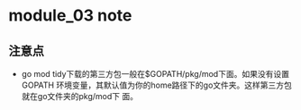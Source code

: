 # module_03 note

## 注意点

- go mod tidy下载的第三方包一般在$GOPATH/pkg/mod下面。如果没有设置GOPATH
  环境变量，其默认值为你的home路径下的go文件夹。这样第三方包就在go文件夹的pkg/mod下
  面。
